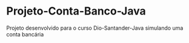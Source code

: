 # Projeto-Conta-Banco-Java
Projeto desenvolvido para o curso Dio-Santander-Java simulando uma conta bancária 

